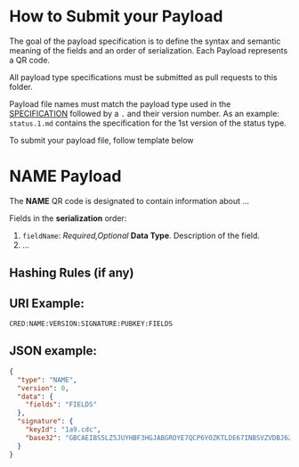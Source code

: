 # How to Submit your Payload

The goal of the payload specification is to define the syntax and semantic meaning of the fields and an order of serialization. Each Payload represents a QR code. 

All payload type specifications must be submitted as pull requests to this folder.

Payload file names must match the payload type used in the [SPECIFICATION](../SPECIFICATION.md) followed by a `.` and their version number. As an example: `status.1.md` contains the specification for the 1st version of the status type. 

To submit your payload file, follow template below 

# **NAME** Payload

The **NAME** QR code is designated to contain information about ...

Fields in the **serialization** order:
1. `fieldName`: *Required,Optional* **Data Type**. Description of the field. 
1. ...

## Hashing Rules (if any)

## URI Example: 

```
CRED:NAME:VERSION:SIGNATURE:PUBKEY:FIELDS
```

## JSON example:
```json
{
  "type": "NAME",
  "version": 0,
  "data": {
    "fields": "FIELDS"
  },
  "signature": {
    "keyId": "1a9.cdc",
    "base32": "GBCAEIBS5LZ5JUYHBF3HGJABGROYE7QCP6YOZKTLDE67INBSVZVDBJ6ZQIBCALCKC3LQBOFB2P7TM4RG26526Z5ANE5Y5CPZAPFLM4XPLLPRJYXG"
  }
}
```

